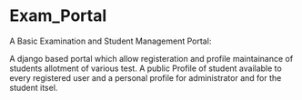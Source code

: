 # Exam_Portal

A Basic Examination and Student Management Portal:

A django based portal which allow registeration and profile maintainance of students allotment of various test.
A public Profile of student available to every registered user and a personal profile for administrator and for the student itsel.

